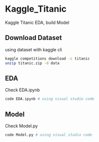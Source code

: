# Kaggle_Titanic
Kaggle Titanic EDA, build Model

## Download Dataset

using dataset with kaggle cli

```sh
kaggle competitions download -c titanic
unzip titanic.zip -d data
```

## EDA

Check EDA.ipynb

```sh
code EDA.ipynb # using visual studio code
```

## Model

Check Model.py

```sh
code Model.py # using visual studio code
```